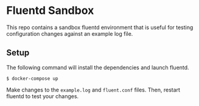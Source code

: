 # Fluentd Sandbox

This repo contains a sandbox fluentd environment that is useful for testing
configuration changes against an example log file.

## Setup

The following command will install the dependencies and launch fluentd.

```shell
$ docker-compose up
```

Make changes to the `example.log` and `fluent.conf` files. Then, restart fluentd
to test your changes.
